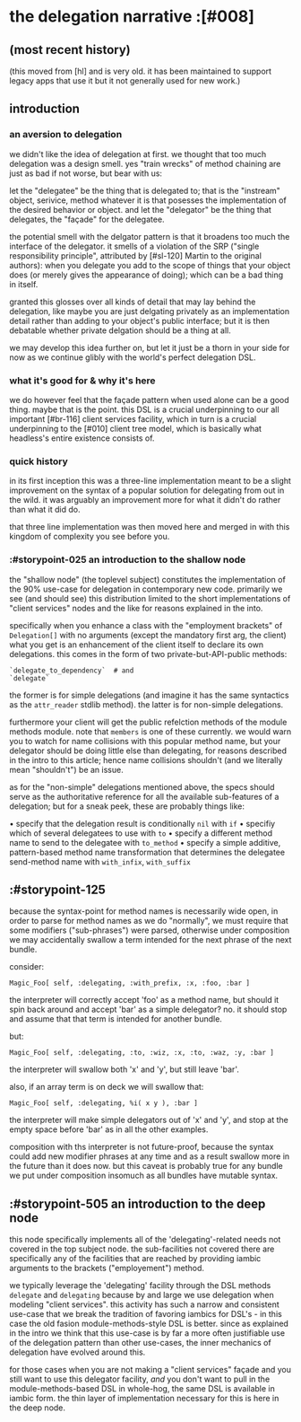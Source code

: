 # the delegation narrative :[#008]


## (most recent history)

(this moved from [hl] and is very old. it has been maintained to support
legacy apps that use it but it not generally used for new work.)




## introduction

### an aversion to delegation

we didn't like the idea of delegation at first. we thought that too much
delegation was a design smell. yes "train wrecks" of method chaining are
just as bad if not worse, but bear with us:

let the "delegatee" be the thing that is delegated to; that is the "instream"
object, serivice, method whatever it is that posesses the implementation of
the desired behavior or object. and let the "delegator" be the thing that
delegates, the "façade" for the delegatee.

the potential smell with the delgator pattern is that it broadens too much
the interface of the delegator. it smells of a violation of the SRP
("single responsibility principle", attributed by [#sl-120] Martin to the
original authors): when you delegate you add to the scope of things that your
object does (or merely gives the appearance of doing); which can be a bad
thing in itself.

granted this glosses over all kinds of detail that may lay behind the
delegation, like maybe you are just delgating privately as an implementation
detail rather than adding to your object's public interface; but it is then
debatable whether private delgation should be a thing at all.

we may develop this idea further on, but let it just be a thorn in your side
for now as we continue glibly with the world's perfect delegation DSL.




### what it's good for & why it's here

we do however feel that the façade pattern when used alone can be a good
thing. maybe that is the point. this DSL is a crucial underpinning to our
all important [#br-116] client services facility, which in turn is a crucial
underpinning to the [#010] client tree model, which is basically what
headless's entire existence consists of.




### quick history

in its first inception this was a three-line implementation meant to be a
slight improvement on the syntax of a popular solution for delegating from out
in the wild. it was arguably an improvement more for what it didn't do rather
than what it did do.

that three line implementation was then moved here and merged in with this
kingdom of complexity you see before you.




### :#storypoint-025 an introduction to the shallow node

the "shallow node" (the toplevel subject) constitutes the implementation of
the 90% use-case for delegation in contemporary new code. primarily we see
(and should see) this distribution limited to the short implementations of
"client services" nodes and the like for reasons explained in the into.

specifically when you enhance a class with the "employment brackets" of
`Delegation[]` with no arguments (except the mandatory first arg, the client)
what you get is an enhancement of the client itself to declare its own
delegations. this comes in the form of two private-but-API-public methods:

    `delegate_to_dependency`  # and
    `delegate`

the former is for simple delegations (and imagine
it has the same syntactics as the `attr_reader` stdlib method). the latter
is for non-simple delegations.

furthermore your client will get the public refelction methods of the module
methods module. note that `members` is one of these currently. we would warn
you to watch for name collisions with this popular method name, but your
delegator should be doing little else than delegating, for reasons described
in the intro to this article; hence name collisions shouldn't (and we
literally mean "shouldn't") be an issue.

as for the "non-simple" delegations mentioned above, the specs should serve
as the authoritative reference for all the available sub-features of a
delegation; but for a sneak peek, these are probably things like:

  • specify that the delegation result is conditionally `nil` with `if`
  • specifiy which of several delegatees to use with `to`
  • specify a different method name to send to the delegatee with `to_method`
  • specify a simple additive, pattern-based method name transformation that
     determines the delegatee send-method name with `with_infix`, `with_suffix`




## :#storypoint-125

because the syntax-point for method names is necessarily wide open, in order
to parse for method names as we do "normally", we must require that some
modifiers ("sub-phrases") were parsed, otherwise under composition we may
accidentally swallow a term intended for the next phrase of the next bundle.

consider:

    Magic_Foo[ self, :delegating, :with_prefix, :x, :foo, :bar ]

the interpreter will correctly accept 'foo' as a method name, but should
it spin back around and accept 'bar' as a simple delegator? no. it should
stop and assume that that term is intended for another bundle.

but:

    Magic_Foo[ self, :delegating, :to, :wiz, :x, :to, :waz, :y, :bar ]

the interpreter will swallow both 'x' and 'y', but still leave 'bar'.

also, if an array term is on deck we will swallow that:

    Magic_Foo[ self, :delegating, %i( x y ), :bar ]

the interpreter will make simple delegators out of 'x' and 'y', and stop
at the empty space before 'bar' as in all the other examples.

composition with ths interpreter is not future-proof, because the syntax
could add new modifier phrases at any time and as a result swallow more in
the future than it does now. but this caveat is probably true for any bundle
we put under composition insomuch as all bundles have mutable syntax.




## :#storypoint-505 an introduction to the deep node

this node specifically implements all of the 'delegating'-related needs not
covered in the top subject node. the sub-facilities not covered there are
specifically any of the facilities that are reached by providing iambic
arguments to the brackets ("employement") method.

we typically leverage the 'delegating' facility through the DSL methods
`delegate` and `delegating` because by and large we use delegation when
modeling "client services". this activity has such a narrow and consistent
use-case that we break the tradition of favoring iambics for DSL's - in this
case the old fasion module-methods-style DSL is better. since as explained
in the intro we think that this use-case is by far a more often justifiable
use of the delegation pattern than other use-cases, the inner mechanics of
delegation have evolved around this.

for those cases when you are not making a "client services" façade and you
still want to use this delegator facility, *and* you don't want to pull in
the module-methods-based DSL in whole-hog, the same DSL is available in
iambic form. the thin layer of implementation necessary for this is here in
the deep node.
